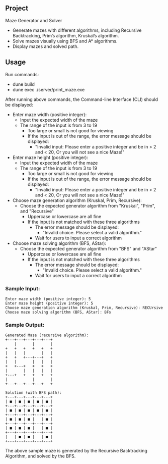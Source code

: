 ## Project

Maze Generator and Solver
- Generate mazes with different algorithms, including Recursive Backtracking, Prim’s algorithm, Kruskal’s algorithm.
- Solve mazes visually using BFS and A* algorithms.
- Display mazes and solved path.

## Usage


Run commands:

- dune build
- dune exec ./server/print_maze.exe

After running above commands, the Command-line Interface (CLI) should be displayed:
- Enter maze width (positive integer):
    - Input the expected width of the maze
    - The range of the input is from 3 to 19
        - Too large or small is not good for viewing
        - If the input is out of the range, the error message should be displayed:
            - "Invalid input: Please enter a positive integer and be in > 2 and < 20, Or you will not see a nice Maze!"
- Enter maze height (positive integer):
    - Input the expected width of the maze
    - The range of the input is from 3 to 19
        - Too large or small is not good for viewing
        - If the input is out of the range, the error message should be displayed:
            - "Invalid input: Please enter a positive integer and be in > 2 and < 20, Or you will not see a nice Maze!"
- Choose maze generation algorithm (Kruskal, Prim, Recursive):
    - Choose the expected generator algorithm from "Kruskal", "Prim", and "Recursive"
        - Uppercase or lowercase are all fine
        - If the input is not matched with these three algorithms
            - The error message should be displayed:
                - "Invalid choice. Please select a valid algorithm."
            - Wait for users to input a correct algorithm
- Choose maze solving algorithm (BFS, AStar):
    - Choose the expected generator algorithm from "BFS" and "AStar"
        - Uppercase or lowercase are all fine
        - If the input is not matched with these three algorithms
            - The error message should be displayed:
                - "Invalid choice. Please select a valid algorithm."
            - Wait for users to input a correct algorithm 
          
### Sample Input:
```
Enter maze width (positive integer): 5
Enter maze height (positive integer): 5
Choose maze generation algorithm (Kruskal, Prim, Recursive): RECUrsive
Choose maze solving algorithm (BFS, AStar): BFs
```
### Sample Output:
```
Generated Maze (recursive algorithm):
+---+---+---+---+---+
    |       |       |
+   +   +   +   +   +
|   |   |       |   |
+   +   +---+---+   +
|   |       |   |   |
+   +---+   +   +   +
|       |   |   |   |
+---+   +   +   +   +
|           |       |
+---+---+---+---+   +

Solution (with BFS path):
+---+---+---+---+---+
| ■ | ■ | ■ | ■ | ■ |
+---+---+---+---+---+
| ■ | ■ | ■ | ■ | ■ |
+---+---+---+---+---+
| ■ | ■ | ■ |   | ■ |
+---+---+---+---+---+
| ■ | ■ | ■ |   | ■ |
+---+---+---+---+---+
|   | ■ | ■ |   | ■ |
+---+---+---+---+---+
```

The above sample maze is generated by the Recursive Backtracking Algorithm, and solved by the BFS.